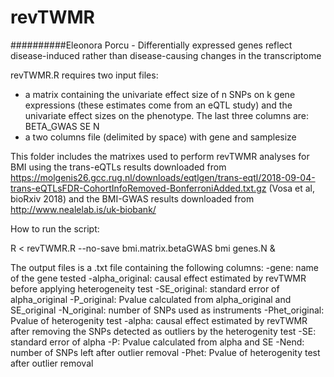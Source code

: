 # revTWMR

##########Eleonora Porcu - Differentially expressed genes reflect disease-induced rather than disease-causing changes in the transcriptome


revTWMR.R requires two input files:
- a matrix containing the univariate effect size of n SNPs on k gene expressions (these estimates come from an eQTL study) and the univariate effect sizes on the phenotype. The last three columns are: BETA_GWAS SE N
- a two columns file (delimited by space) with gene and samplesize

This folder includes the matrixes used to perform revTWMR analyses for BMI using the trans-eQTLs results downloaded from https://molgenis26.gcc.rug.nl/downloads/eqtlgen/trans-eqtl/2018-09-04-trans-eQTLsFDR-CohortInfoRemoved-BonferroniAdded.txt.gz (Vosa et al, bioRxiv 2018) and the BMI-GWAS results downloaded from http://www.nealelab.is/uk-biobank/

How to run the script:

R < revTWMR.R --no-save bmi.matrix.betaGWAS bmi genes.N &


The output files is a .txt file containing the following columns:
-gene: name of the gene tested
-alpha_original: causal effect estimated by revTWMR before applying heterogeneity test
-SE_original: standard error of alpha_original
-P_original: Pvalue calculated from alpha_original and SE_original
-N_original: number of SNPs used as instruments
-Phet_original: Pvalue of heterogenity test
-alpha: causal effect estimated by revTWMR after removing the SNPs detected as outliers by the heterogenity test
-SE: standard error of alpha
-P: Pvalue calculated from alpha and SE
-Nend: number of SNPs left after outlier removal
-Phet: Pvalue of heterogenity test after outlier removal
